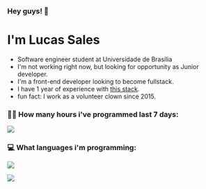 ### Hey guys! 👋

# I'm Lucas Sales
- Software engineer student at Universidade de Brasília
- I'm not working right now, but looking for opportunity as Junior developer.
- I'm a front-end developer looking to become fullstack.
- I have 1 year of experience with <a href="https://stackshare.io/lux-sales/my-stack/main">this stack<a/>.
- fun fact: I work as a volunteer clown since 2015.
 
### 🧑‍💻  How many hours i've programmed last 7 days:
 
 <img src="https://wakatime.com/share/@Lux_sales/32dde81c-b4a3-4de1-b381-e3a3882dea75.svg"></img>

### 💻 What languages i'm programming:

<img src="https://wakatime.com/share/@Lux_sales/d86bc2d9-04fa-41bc-a3f0-f15baaa499ef.svg"></img>

 <a align="left" href="https://www.linkedin.com/in/luxsales"><img src="https://img.shields.io/badge/linkedin%20-%230077B5.svg?&style=for-the-badge&logo=linkedin&logoColor=white"/></a>
